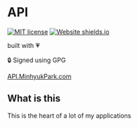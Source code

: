 # API
[![MIT license](https://img.shields.io/badge/License-MIT-blue.svg)](https://lbesson.mit-license.org/)
[![Website shields.io](https://img.shields.io/website-up-down-green-red/http/shields.io.svg)](http://api.MinhyukPark.com)

built with :heartpulse:

:lock: Signed using GPG

[API.MinhyukPark.com](https://api.minhyukpark.com "Api!")

## What is this
This is the heart of a lot of my applications

